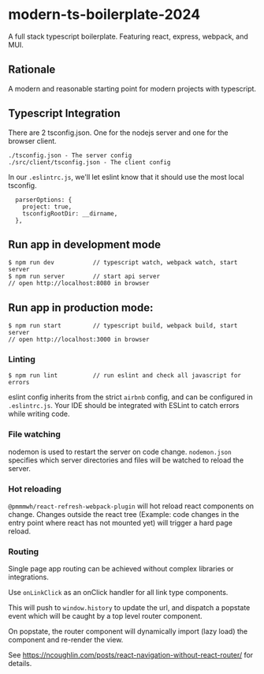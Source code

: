 # modern-ts-boilerplate-2024

A full stack typescript boilerplate.
Featuring react, express, webpack, and MUI.

## Rationale

A modern and reasonable starting point for modern projects with typescript.

## Typescript Integration

There are 2 tsconfig.json. One for the nodejs server and one for the browser client.

```
./tsconfig.json - The server config
./src/client/tsconfig.json - The client config
```

In our `.eslintrc.js`, we'll let eslint know that it should use the most local tsconfig.

```
  parserOptions: {
    project: true,
    tsconfigRootDir: __dirname,
  },
```

## Run app in development mode

```
$ npm run dev           // typescript watch, webpack watch, start server
$ npm run server        // start api server
// open http://localhost:8080 in browser
```

## Run app in production mode:

```
$ npm run start         // typescript build, webpack build, start server
// open http://localhost:3000 in browser
```

### Linting

```
$ npm run lint          // run eslint and check all javascript for errors
```

eslint config inherits from the strict `airbnb` config, and can be configured in `.eslintrc.js`.
Your IDE should be integrated with ESLint to catch errors while writing code.

### File watching

nodemon is used to restart the server on code change. `nodemon.json` specifies which server directories and files will be watched to reload the server.

### Hot reloading

`@pmmmwh/react-refresh-webpack-plugin` will hot reload react components on change. Changes outside the react tree (Example: code changes in the entry point where react has not mounted yet) will trigger a hard page reload.

### Routing

Single page app routing can be achieved without complex libraries or integrations.

Use `onLinkClick` as an onClick handler for all link type components.

This will push to `window.history` to update the url, and dispatch a popstate event which will be caught by a top level router component.

On popstate, the router component will dynamically import (lazy load) the component and re-render the view.

See https://ncoughlin.com/posts/react-navigation-without-react-router/ for details.
